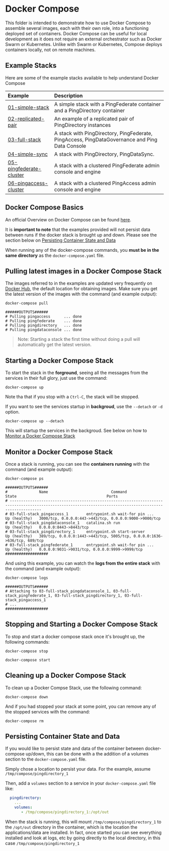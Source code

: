 # Docker Compose

This folder is intended to demonstrate how to use Docker Compose to assemble several images, each with their own role, into a functioning deployed set of containers. Docker Compose can be useful for local development as it does not require an external orchestrator such as Docker Swarm or Kubernetes. Unlike with Swarm or Kubernetes, Compose deploys containers locally, not on remote machines.

## Example Stacks

Here are some of the example stacks available to help understand Docker Compose

| Example | Description |
| :--- | :--- |
| [01-simple-stack](./01-simple-stack/README.md) | A simple stack with a PingFederate container and a PingDirectory container |
| [02-replicated-pair](./02-replicated-pair/README.md) | An example of a replicated pair of PingDirectory instances |
| [03-full-stack](./03-full-stack/README.md) | A stack with PingDirectory, PingFederate, PingAccess, PingDataGovernance and Ping Data Console |
| [04-simple-sync](04-simple-sync/README.md) | A stack with PingDirectory, PingDataSync. |
| [05-pingfederate-cluster](05-pingfederate-cluster/README.md) | A stack with a clustered PingFederate admin console and engine |
| [06-pingaccess-cluster](06-pingaccess-cluster/README.md) | A stack with a clustered PingAccess admin console and engine |

## Docker Compose Basics

An official Overview on Docker Compose can be found [here](https://docs.docker.com/compose/overview/).

It is **important to note** that the examples provided will not persist data between runs if the docker stack is brought up and down. Please see the section below on [Persisting Container State and Data](./#persisting-container-state-and-data)

When running any of the docker-compose commands, you **must be in the same directory** as the `docker-compose.yaml` file.

## Pulling latest images in a Docker Compose Stack

The images referred to in the examples are updated very frequently on [Docker Hub](https://hub.docker.com/u/pingidentity), the default location for obtaining images. Make sure you get the latest version of the images with the command \(and example output\):

```text
docker-compose pull

######OUTPUTS######
# Pulling pingaccess      ... done
# Pulling pingfederate    ... done
# Pulling pingdirectory   ... done
# Pulling pingdataconsole ... done
```

> Note: Starting a stack the first time without doing a pull will automatically get the latest version.

## Starting a Docker Compose Stack

To start the stack in the **forground**, seeing all the messages from the services in their full glory, just use the command:

`docker-compose up`

Note tha that if you stop with a `Ctrl-C`, the stack will be stopped.

If you want to see the services startup in **backgroud**, use the `--detach` or `-d` option.

`docker-compose up --detach`

This will startup the services in the backgroud. See below on how to [Monitor a Docker Compose Stack](./#monitor-a-docker-compose-stack)

## Monitor a Docker Compose Stack

Once a stack is running, you can see the **containers running** with the command \(and example output\):

```text
docker-compose ps

######OUTPUTS######
#              Name                            Command                  State                                        Ports
# ----------------------------------------------------------------------------------------------------------------------------------------------------------
# 03-full-stack_pingaccess_1        entrypoint.sh wait-for pin ...   Up (healthy)   3000/tcp, 0.0.0.0:443->443/tcp, 0.0.0.0:9000->9000/tcp
# 03-full-stack_pingdataconsole_1   catalina.sh run                  Up (healthy)   0.0.0.0:8443->8443/tcp
# 03-full-stack_pingdirectory_1     entrypoint.sh start-server       Up (healthy)   389/tcp, 0.0.0.0:1443->443/tcp, 5005/tcp, 0.0.0.0:1636->636/tcp, 689/tcp
# 03-full-stack_pingfederate_1      entrypoint.sh wait-for pin ...   Up (healthy)   0.0.0.0:9031->9031/tcp, 0.0.0.0:9999->9999/tcp
###################
```

And using this example, you can watch the **logs from the entire stack** with the command \(and example output\):

```text
docker-compose logs

######OUTPUTS######
# Attaching to 03-full-stack_pingdataconsole_1, 03-full-stack_pingfederate_1, 03-full-stack_pingdirectory_1, 03-full-stack_pingaccess_1
# ...
###################
```

## Stopping and Starting a Docker Compose Stack

To stop and start a docker compose stack once it's brought up, the following commands:

`docker-compose stop`

`docker-compose start`

## Cleaning up a Docker Compose Stack

To clean up a Docker Compse Stack, use the following command:

`docker-compose down`

And if you had stopped your stack at some point, you can remove any of the stopped services with the command:

`docker-compose rm`

## Persisting Container State and Data

If you would like to persist state and data of the container between docker-compose up/down, this can be done with a the addition of a volumes section to the `docker-compose.yaml` file.

Simply chose a location to persist your data. For the example, assume `/tmp/compose/pingdirectory_1`

Then, add a `volumes` section to a service in your `docker-compose.yaml` file like:

```yaml
  pingdirectory:
    ...
    volumes:
       - /tmp/compose/pingdirectory_1:/opt/out
```

When the stack is running, this will mount `/tmp/compose/pingdirectory_1` to the `/opt/out` directory in the container, which is the location the applications/data are installed. In fact, once started you can see everything installed and look at logs, etc by going directly to the local directory, in this case `/tmp/compose/pingdirectory_1`

